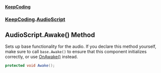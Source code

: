 #### [KeepCoding](index.md 'index')
### [KeepCoding](KeepCoding.md 'KeepCoding').[AudioScript](AudioScript.md 'KeepCoding.AudioScript')
## AudioScript.Awake() Method
Sets up base functionality for the audio. If you declare this method yourself, make sure to call `base.Awake()` to ensure that this component initializes correctly, or use [OnAwake()](AudioScript.OnAwake().md 'KeepCoding.AudioScript.OnAwake()') instead.  
```csharp
protected void Awake();
```
